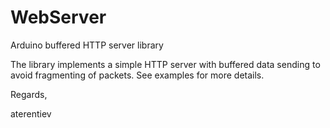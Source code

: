 WebServer
=========

Arduino buffered HTTP server library

The library implements a simple HTTP server with buffered data sending to avoid fragmenting of packets. 
See examples for more details.

Regards,

aterentiev

